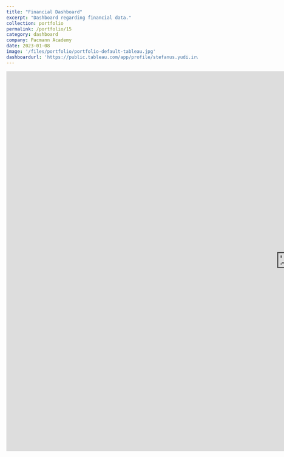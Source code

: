 ```yaml
---
title: "Financial Dashboard"
excerpt: "Dashboard regarding financial data."
collection: portfolio
permalink: /portfolio/15
category: dashboard
company: Pacmann Academy
date: 2023-01-08
image: '/files/portfolio/portfolio-default-tableau.jpg'
dashboardurl: 'https://public.tableau.com/app/profile/stefanus.yudi.irwan/viz/FinancialDashboard_16731411504320/Dashboard1'
---
```


<iframe src="https://public.tableau.com/views/FinancialDashboard_16731411504320/Dashboard1?:showVizHome=no&:embed=true"
    width="1500px" height="1000px" frameborder="0"></iframe>